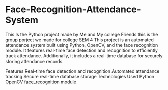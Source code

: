 # Face-Recognition-Attendance-System
This Is the Python project made by Me and My college Friends
this is the group porject we made for college SEM 4
This project is an automated attendance system built using Python, OpenCV, and the face recognition module. It features real-time face detection and recognition to efficiently track attendance. Additionally, it includes a real-time database for securely storing attendance records.

Features
   Real-time face detection and recognition
   Automated attendance tracking
   Secure real-time database storage
Technologies Used
   Python
   OpenCV
   face_recognition module
